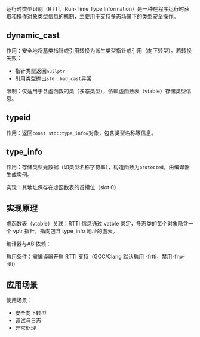 运行时类型识别（RTTI，Run-Time Type Information）是一种在程序运行时获取和操作对象类型信息的机制，主要用于支持多态场景下的类型安全操作。

## dynamic_cast

作用：安全地将基类指针或引用转换为派生类型指针或引用（向下转型）。若转换失败：

+ 指针类型返回```nullptr```
+ 引用类型抛出```std::bad_cast```异常

限制：仅适用于含虚函数的类（多态类型），依赖虚函数表（vtable）存储类型信息。

## typeid

作用：返回```const std::type_info&```对象，包含类型名称等信息。

## type_info

作用：存储类型元数据（如类型名称字符串），构造函数为```protected```，由编译器生成实例。

实现：其地址保存在虚函数表的首槽位（slot 0）

## 实现原理

虚函数表（vtable）关联：RTTI 信息通过 vatble 绑定，多态类的每个对象隐含一个 vptr 指针，指向包含 type_info 地址的虚表。

编译器与ABI依赖：

启用条件：需编译器开启 RTTI 支持（GCC/Clang 默认启用 -frtti，禁用-fno-rtti）

## 应用场景

使用场景：
+ 安全向下转型
+ 调试与日志
+ 异常处理

